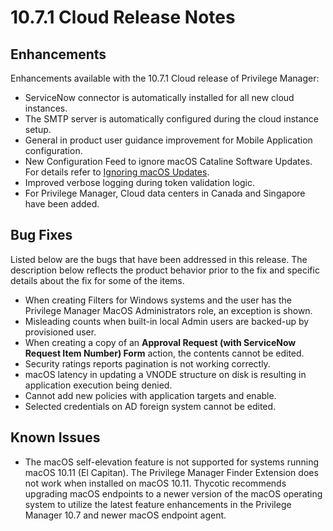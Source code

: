 [title]: # (10.7.1 Cloud)
[tags]: # (cloud)
[priority]: # (30096)
# 10.7.1 Cloud Release Notes

## Enhancements

Enhancements available with the 10.7.1 Cloud release of Privilege Manager:

* ServiceNow connector is automatically installed for all new cloud instances.
* The SMTP server is automatically configured during the cloud instance setup.
* General in product user guidance improvement for Mobile Application configuration.
* New Configuration Feed to ignore macOS Cataline Software Updates. For details refer to [Ignoring macOS Updates](../config-feeds/ignore-os-updates.md).
* Improved verbose logging during token validation logic.
* For Privilege Manager, Cloud data centers in Canada and Singapore have been added.

## Bug Fixes

Listed below are the bugs that have been addressed in this release. The description below reflects the product behavior prior to the fix and specific details about the fix for some of the items.

* When creating Filters for Windows systems and the user has the Privilege Manager MacOS Administrators role, an exception is shown.
* Misleading counts when built-in local Admin users are backed-up by provisioned user.
* When creating a copy of an __Approval Request (with ServiceNow Request Item Number) Form__ action, the contents cannot be edited.
* Security ratings reports pagination is not working correctly.
* macOS latency in updating a VNODE structure on disk is resulting in application execution being denied.
* Cannot add new policies with application targets and enable.
* Selected credentials on AD foreign system cannot be edited.

## Known Issues

* The macOS self-elevation feature is not supported for systems running macOS 10.11 (El Capitan). The Privilege Manager Finder Extension does not work when installed on macOS 10.11. Thycotic recommends upgrading macOS endpoints to a newer version of the macOS operating system to utilize the latest feature enhancements in the Privilege Manager 10.7 and newer macOS endpoint agent.

